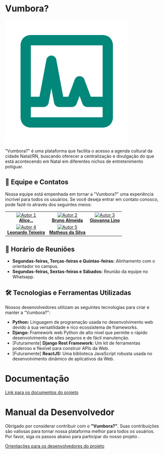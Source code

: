 # Vumbora?

<img src="logo.png" width="400" height="400" />

"Vumbora?" é uma plataforma que facilita o acesso a agenda cultural da cidade Natal/RN, buscando oferecer a centralização e divulgação do que está acontecendo em Natal em diferentes nichos de entretenimento potiguar. 

## 👥 Equipe e Contatos

Nossa equipe está empenhada em tornar a "Vumbora?" uma experiência incrível para todos os usuários. Se você deseja entrar em contato conosco, pode fazê-lo através dos seguintes meios:

<table style>
  <tr>
    <td align="center"><a href="https://github.com/#">
        <img src="https://avatars.githubusercontent.com/#" width="100px;" alt="Autor 1"/>
        <br />
        <a href="https://github.com/#"><b>Alice...</b></a>
    </td>
        <td align="center"><a href="https://github.com/usuariodebruno">
        <img src="https://avatars.githubusercontent.com/usuariodebruno" width="100px;" alt="Autor 2"/>
        <br />
        <a href="https://github.com/usuariodebruno"><b>Bruno Almeida</b></a>
    </td>
    <td align="center"><a href="https://github.com/gigigabytes">
        <img src="https://avatars.githubusercontent.com/gigigabytes" width="100px;" alt="Autor 3"/>
        <br />
        <a href="https://github.com/gigigabytes"><b>Giovanna Lino</b></a>
    </td>
  </tr>
  <tr> 
    <td align="center"><a href="https://github.com/leomttx">
        <img src="https://avatars.githubusercontent.com/leomttx" width="100px;" alt="Autor 4"/>
        <br />
        <a href="https://github.com/leomttx"><b>Leonardo Teixeira</b></a>
    </td>
	<td align="center"><a href="https://github.com/theussilvas">
		<img src="https://avatars.githubusercontent.com/theussilvas" width="100px;" alt="Autor 5"/>
		<br />
		<a href="https://github.com/theussilvas"><b>Matheus da Silva</b></a>
	</td>
    <td></td>
  </tr>
</table>

## 📅 Horário de Reuniões

- **Segundas-feiras, Terças-feiras e Quintas-feiras:** Alinhamento com o orientador no campus.
- **Segundas-feiras, Sextas-feiras e Sábados:** Reunião da equipe no Whatsapp.

## 🛠️ Tecnologias e Ferramentas Utilizadas

Nossos desenvolvedores utilizam as seguintes tecnologias para criar e manter a "Vumbora?":

- **Python:** Linguagem de programação usada no desenvolvimento web devido à sua versatilidade e rico ecossistema de frameworks.
- **Django:** Framework web Python de alto nível que permite o rápido desenvolvimento de sites seguros e de fácil manutenção.
- [Futuramente] **Django Rest Framework:** Um kit de ferramentas poderoso e flexível para construir APIs da Web.
- [Futuramente] **ReactJS:** Uma biblioteca JavaScript robusta usada no desenvolvimento dinâmico de aplicativos da Web.

# Documentação

[Link para os documentos do projeto](doc/documentacao.md)

# Manual da Desenvolvedor

Obrigado por considerar contribuir com o **"Vumbora?"**. Suas contribuições são valiosas para tornar nossa plataforma melhor para todos os usuários. Por favor, siga os passos abaixo para participar do nosso projeto .

[Orientações para os desenvolvedores do projeto](doc/guia-ds/guia.md)
